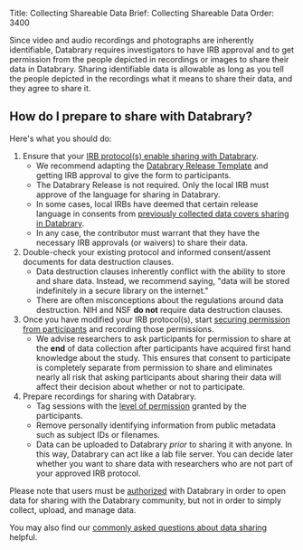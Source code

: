 Title: Collecting Shareable Data
Brief: Collecting Shareable Data
Order: 3400

Since video and audio recordings and photographs are inherently identifiable, Databrary requires investigators to have IRB approval and to get permission from the people depicted in recordings or images to share their data in Databrary.
Sharing identifiable data is allowable as long as you tell the people depicted in the recordings what it means to share their data, and they agree to share it.

## How do I prepare to share with Databrary?

Here's what you should do:

1. Ensure that your [IRB protocol(s) enable sharing with Databrary](releasing-data/adding-release.html).
	- We recommend adapting the [Databrary Release Template](|filename|../policies/release-template.mdi) and getting IRB approval to give the form to participants. 
	- The Databrary Release is not required. Only the local IRB must approve of the language for sharing in Databrary.
	- In some cases, local IRBs have deemed that certain release language in consents from [previously collected data covers sharing in Databrary](|filename|grandfathering-data.md). 
	- In any case, the contributor must warrant that they have the necessary IRB approvals (or waivers) to share their data.
1. Double-check your existing protocol and informed consent/assent documents for data destruction clauses.
	- Data destruction clauses inherently conflict with the ability to store and share data. Instead, we recommend saying, "data will be stored indefinitely in a secure library on the internet."
	- There are often misconceptions about the regulations around data destruction. NIH and NSF **do not** require data destruction clauses.
1. Once you have modified your IRB protocol(s), start [securing permission from participants](|filename|obtaining-participant-permissions.md) and recording those permissions.
	- We advise researchers to ask participants for permission to share at the **end** of data collection after participants have acquired first hand knowledge about the study. This ensures that consent to participate is completely separate from permission to share and eliminates nearly all risk that asking participants about sharing their data will affect their decision about whether or not to participate.
1. Prepare recordings for sharing with Databrary.
	- Tag sessions with the [level of permission](|filename|release-levels.md) granted by the participants.
	- Remove personally identifying information from public metadata such as subject IDs or filenames.
	- Data can be uploaded to Databrary *prior* to sharing it with anyone. In this way, Databrary can act like a lab file server. You can decide later whether you want to share data with researchers who are not part of your approved IRB protocol.

Please note that users must be [authorized](|filename|../getting-authorized/getting-authorized.md) with Databrary in order to open data for sharing with the Databrary community, but not in order to simply collect, upload, and manage data.

You may also find our [commonly asked questions about data sharing](|filename|common-questions.md) helpful.
